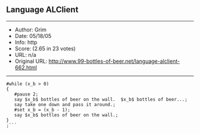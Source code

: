 
## Language ALClient ##
---
- Author: Grim
- Date: 05/18/05
- Info: http
- Score:  (2.65 in 23 votes)
- URL: n/a
- Original URL: http://www.99-bottles-of-beer.net/language-alclient-662.html
---

```#set x_b = 99;
#while (x_b > 0)
{
   #pause 2;
   say $x_b$ bottles of beer on the wall.  $x_b$ bottles of beer...;
   say take one down and pass it around.;
   #set x_b = (x_b - 1);
   say $x_b$ bottles of beer on the wall.;
}
;```